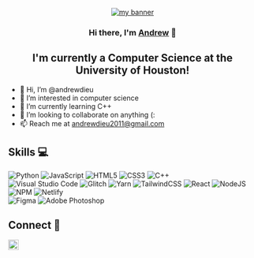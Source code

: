 <p align="center">
  <a href="#" target="_blank" rel="noreferrer"><img src="https://i.imgur.com/YFyKUoU.png" alt="my banner"></a>
</p>

<h3 align="center">
Hi there, I'm <a href="https://andrewdieu.dev" target="_blank" rel="noreferrer">Andrew</a> 👋
</h3>

<h2 align="center">
I'm currently a Computer Science at the University of Houston!
</h2> 

- 👋 Hi, I’m @andrewdieu
- 👀 I’m interested in computer science
- 🌱 I’m currently learning C++
- 💞️ I’m looking to collaborate on anything (:
- 📫 Reach me at andrewdieu2011@gmail.com

## Skills 💻
![Python](https://img.shields.io/badge/python-3670A0?style=for-the-badge&logo=python&logoColor=ffdd54) ![JavaScript](https://img.shields.io/badge/javascript-%23323330.svg?style=for-the-badge&logo=javascript&logoColor=%23F7DF1E) ![HTML5](https://img.shields.io/badge/html5-%23E34F26.svg?style=for-the-badge&logo=html5&logoColor=white) ![CSS3](https://img.shields.io/badge/css3-%231572B6.svg?style=for-the-badge&logo=css3&logoColor=white) ![C++](https://img.shields.io/badge/c++-%2300599C.svg?style=for-the-badge&logo=c%2B%2B&logoColor=white) <br>
![Visual Studio Code](https://img.shields.io/badge/Visual%20Studio%20Code-0078d7.svg?style=for-the-badge&logo=visual-studio-code&logoColor=white) ![Glitch](https://img.shields.io/badge/glitch-%233333FF.svg?style=for-the-badge&logo=glitch&logoColor=white) ![Yarn](https://img.shields.io/badge/yarn-%232C8EBB.svg?style=for-the-badge&logo=yarn&logoColor=white) ![TailwindCSS](https://img.shields.io/badge/tailwindcss-%2338B2AC.svg?style=for-the-badge&logo=tailwind-css&logoColor=white) ![React](https://img.shields.io/badge/react-%2320232a.svg?style=for-the-badge&logo=react&logoColor=%2361DAFB) 	![NodeJS](https://img.shields.io/badge/node.js-6DA55F?style=for-the-badge&logo=node.js&logoColor=white) ![NPM](https://img.shields.io/badge/NPM-%23000000.svg?style=for-the-badge&logo=npm&logoColor=white) ![Netlify](https://img.shields.io/badge/netlify-%23000000.svg?style=for-the-badge&logo=netlify&logoColor=#00C7B7) <br>
![Figma](https://img.shields.io/badge/figma-%23F24E1E.svg?style=for-the-badge&logo=figma&logoColor=white) ![Adobe Photoshop](https://img.shields.io/badge/adobe%20photoshop-%2331A8FF.svg?style=for-the-badge&logo=adobe%20photoshop&logoColor=white)

## Connect 🔗
<a href="https://www.linkedin.com/in/andrewdieu/"><img align="left" src="https://raw.githubusercontent.com/yushi1007/yushi1007/main/images/linkedin.svg" alt="Andrew Dieu | LinkedIn" width="21px"/></a>
 
<!---
andrewdieu/andrewdieu is a ✨ special ✨ repository because its `README.md` (this file) appears on your GitHub profile.
You can click the Preview link to take a look at your changes.
--->
